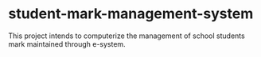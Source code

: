 # student-mark-management-system
 This project intends to computerize the management of school students mark maintained through e-system.
